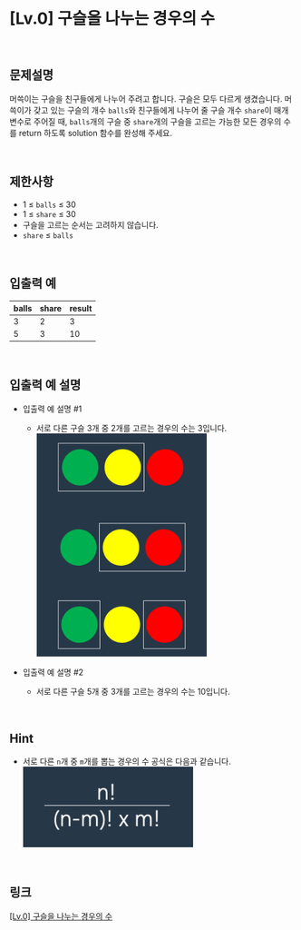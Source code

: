 # [Lv.0] 구슬을 나누는 경우의 수

<br>

## 문제설명
머쓱이는 구슬을 친구들에게 나누어 주려고 합니다. 구슬은 모두 다르게 생겼습니다. 머쓱이가 갖고 있는 구슬의 개수 `balls`와 친구들에게 나누어 줄 구슬 개수 `share`이 매개변수로 주어질 때, `balls`개의 구슬 중 `share`개의 구슬을 고르는 가능한 모든 경우의 수를 return 하도록 solution 함수를 완성해 주세요.

<br>

## 제한사항
- 1 ≤ `balls` ≤ 30
- 1 ≤ `share` ≤ 30
- 구슬을 고르는 순서는 고려하지 않습니다.
- `share` ≤ `balls`

<br>

## 입출력 예
| balls | share | result |
|---|---|---|
| 3 | 2 | 3 |
| 5 | 3 | 10 |

<br>

## 입출력 예 설명
- 입출력 예 설명 #1
    - 서로 다른 구슬 3개 중 2개를 고르는 경우의 수는 3입니다.
    <br><img src="image/1.png" width="300" />

- 입출력 예 설명 #2
    - 서로 다른 구슬 5개 중 3개를 고르는 경우의 수는 10입니다.

<br>

## Hint
- 서로 다른 `n`개 중 `m`개를 뽑는 경우의 수 공식은 다음과 같습니다.
<br><img src="image/2.png" width="300" />

<br>

## 링크
[[Lv.0] 구슬을 나누는 경우의 수](https://school.programmers.co.kr/learn/courses/30/lessons/120840)
